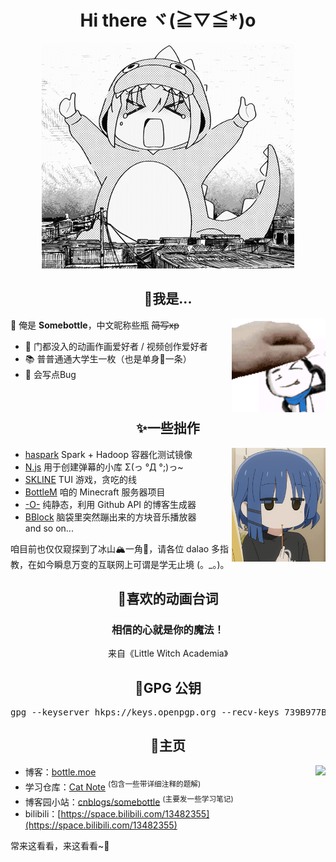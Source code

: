 <h1 align="center">Hi there ヾ(≧▽≦*)o  </h1>

<!--![avatar](https://images.weserv.nl/?url=https://raw.githubusercontent.com/SomeBottle/somebottle/master/avatar.png)  -->
<div align="center">
  <img src="https://raw.githubusercontent.com/SomeBottle/somebottle/master/sticker/identityMonster.gif"></img>
</div>

<h2 align="center">🤔我是...</h2>

<img src="https://raw.githubusercontent.com/SomeBottle/somebottle/master/sticker/fondleSomebottle.gif" align="right" width="150px"></img>

👋 俺是 **Somebottle**，中文昵称些瓶 <del>简写xp</del>  
* 💖 门都没入的动画作画爱好者 / 视频创作爱好者  
* 📚 普普通通大学生一枚（也是单身🌭一条）
* 🐛 会写点Bug

<p>&nbsp;</p>

<h2 align="center">✨一些拙作</h2>

<img src="https://raw.githubusercontent.com/SomeBottle/somebottle/master/sticker/chewingLyo.gif" align="right" width="150px"></img>

<div align="left"> 

* [haspark](https://github.com/SomeBottle/haspark/) Spark + Hadoop 容器化测试镜像  
* [N.js](https://github.com/SomeBottle/N.js/) 用于创建弹幕的小库 Σ(っ °Д °;)っ~ 
* [SKLINE](https://github.com/SomeBottle/skline) TUI 游戏，贪吃的线  
* [BottleM](https://github.com/Bottle-M) 咱的 Minecraft 服务器项目
* [-O-](https://github.com/SomeBottle/-O-) 纯静态，利用 Github API 的博客生成器  
* [BBlock](https://github.com/SomeBottle/BBlock) 脑袋里突然蹦出来的方块音乐播放器  
and so on...  
  
</div>

咱目前也仅仅窥探到了冰山🏔️一角🧊，请各位 dalao 多指教，在如今瞬息万变的互联网上可谓是学无止境 (。_。)。  

<h2 align="center">💬喜欢的动画台词</h2>

<h3 align="center">相信的心就是你的魔法！</h3>
<p align="center">来自《Little Witch Academia》</p>

<h2 align="center">🔑GPG 公钥</h2>

<pre align="center">
gpg --keyserver hkps://keys.openpgp.org --recv-keys 739B977BB8EAF1A27D45CEF544CAB27C484C507A
</pre>

<h2 align="center">🚀主页</h2>

<a href="https://github.com/anuraghazra/github-readme-stats/blob/master/docs/readme_cn.md" target="_blank"><img src='https://github-readme-stats-git-masterrstaa-rickstaa.vercel.app/api?username=SomeBottle&show_icons=true&hide_border=true&theme=dark&locale=cn' align='right'></img></a>

* 博客：[bottle.moe](https://bottle.moe)  
* 学习仓库：[Cat Note](https://github.com/cat-note/bottleofcat) <sup>(包含一些带详细注释的题解)</sup>
* 博客园小站：[cnblogs/somebottle](https://www.cnblogs.com/somebottle) <sup>(主要发一些学习笔记)</sup>  
* bilibili：[https://space.bilibili.com/13482355](https://space.bilibili.com/13482355)  

常来这看看，来这看看~🎵  
